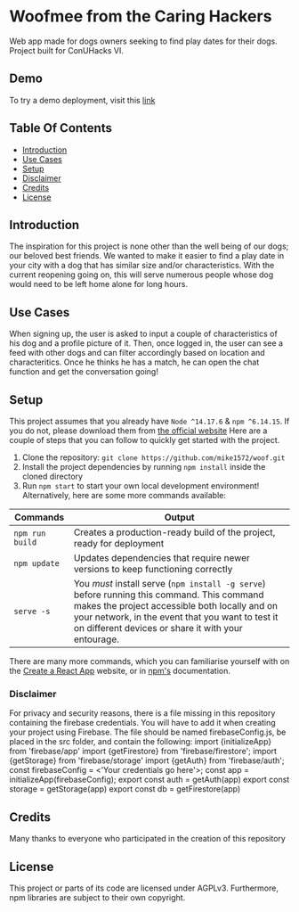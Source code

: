 # Woofmee from the Caring Hackers

Web app made for dogs owners seeking to find play dates for their dogs.
Project built for ConUHacks VI.

## Demo

To try a demo deployment, visit this [link]()

## Table Of Contents

-   [Introduction](#introduction)
-   [Use Cases](#use-cases)
-   [Setup](#setup)
-   [Disclaimer](#disclaimer)
-   [Credits](#credits)
-   [License](#license)

## Introduction

The inspiration for this project is none other than the well being of our dogs; our beloved best friends. We wanted to make it easier to find a play date in your city with a dog that has similar size and/or characteristics. With the current reopening going on, this will serve numerous people whose dog would need to be left home alone for long hours. 

## Use Cases

When signing up, the user is asked to input a couple of characteristics of his dog and a profile picture of it. Then, once logged in, the user can see a feed with other dogs and can filter accordingly based on location and characteritics. Once he thinks he has a match, he can open the chat function and get the conversation going!

## Setup
This project assumes that you already have `Node ^14.17.6` & `npm ^6.14.15`. If you do not, please download them from [the official website](https://nodejs.org/en/download/)
Here are a couple of steps that you can follow to quickly get started with the project.

1. Clone the repository: `git clone https://github.com/mike1572/woof.git`
2. Install the project dependencies by running `npm install` inside the cloned directory
3. Run `npm start` to start your own local development environment! Alternatively, here are some more commands available:

| Commands        | Output
|-----------------|-------------------------------------------------------------------|
| `npm run build` | Creates a production-ready build of the project, ready for deployment |
| `npm update`    | Updates dependencies that require newer versions to keep functioning correctly|
| `serve -s`      | You *must* install serve (`npm install -g serve`) before running this command. This command makes the project accessible both locally and on your network, in the event that you want to test it on different devices or share it with your entourage.|

There are many more commands, which you can familiarise yourself with on the [Create a React App](https://create-react-app.dev/) website, or in [npm's](https://docs.npmjs.com/) documentation.

### Disclaimer

For privacy and security reasons, there is a file missing in this repository containing the firebase credentials. You will have to add it when creating your project using Firebase. The file should be named firebaseConfig.js, be placed in the src folder, and contain the following: 
import {initializeApp} from 'firebase/app'
import {getFirestore} from 'firebase/firestore';
import {getStorage} from 'firebase/storage'
import {getAuth} from 'firebase/auth';
const firebaseConfig = <'Your credentials go here'>;
const app = initializeApp(firebaseConfig);
export const auth = getAuth(app)
export const storage = getStorage(app)
export const db = getFirestore(app) 

## Credits

Many thanks to everyone who participated in the creation of this repository

## License
This project or parts of its code are licensed under AGPLv3. Furthermore, npm libraries are subject to their own copyright.